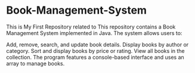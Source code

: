 # Book-Management-System
This is My First Repository related to 
This repository contains a Book Management System implemented in Java. 
The system allows users to:

Add, remove, search, and update book details.
Display books by author or category.
Sort and display books by price or rating.
View all books in the collection.
The program features a console-based interface and uses an array to manage books.
